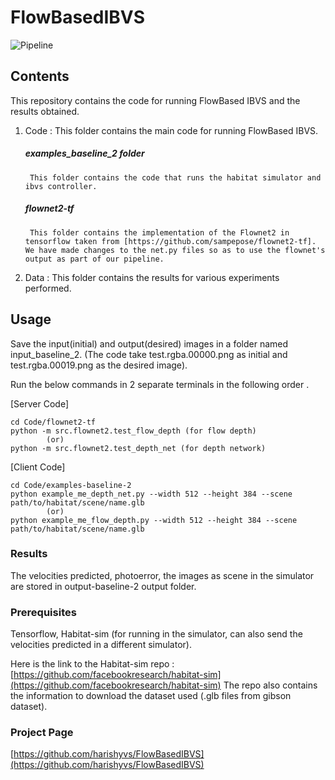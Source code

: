 # FlowBasedIBVS
![Pipeline](https://i.imgur.com/8VOqFsb.png)
## Contents 

This repository contains the code for running FlowBased IBVS and the results obtained.

1. Code : This folder contains the main code for running FlowBased IBVS.

	##### examples_baseline_2 folder
		This folder contains the code that runs the habitat simulator and ibvs controller.

	##### flownet2-tf
		This folder contains the implementation of the Flownet2 in tensorflow taken from [https://github.com/sampepose/flownet2-tf]. We have made changes to the net.py files so as to use the flownet's output as part of our pipeline.

2. Data : This folder contains the results for various experiments performed. 

## Usage

Save the input(initial) and output(desired) images in a folder named input_baseline_2.
(The code take test.rgba.00000.png as initial and test.rgba.00019.png as the desired image).

Run the below commands in 2 separate terminals in the following order .

[Server Code]
```
cd Code/flownet2-tf
python -m src.flownet2.test_flow_depth (for flow depth)
		(or)
python -m src.flownet2.test_depth_net (for depth network)
```

[Client Code]
```
cd Code/examples-baseline-2
python example_me_depth_net.py --width 512 --height 384 --scene path/to/habitat/scene/name.glb 
		(or)
python example_me_flow_depth.py --width 512 --height 384 --scene path/to/habitat/scene/name.glb
```

### Results

The velocities predicted, photoerror, the images as scene in the simulator are stored in output-baseline-2 output folder.

### Prerequisites

Tensorflow,
Habitat-sim (for running in the simulator, can also send the velocities predicted in a different simulator).

Here is the link to the Habitat-sim repo :
[https://github.com/facebookresearch/habitat-sim](https://github.com/facebookresearch/habitat-sim)
The repo also contains the information to download the dataset used (.glb files from gibson dataset).

### Project Page
[https://github.com/harishyvs/FlowBasedIBVS](https://github.com/harishyvs/FlowBasedIBVS)
